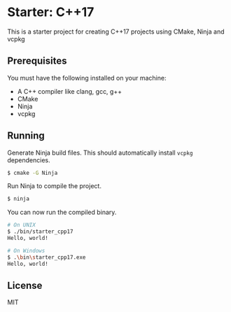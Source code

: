 # Starter: C++17
This is a starter project for creating C++17 projects using CMake, Ninja and vcpkg

## Prerequisites
You must have the following installed on your machine:

- A C++ compiler like clang, gcc, g++
- CMake
- Ninja
- vcpkg

## Running
Generate Ninja build files. This should automatically install `vcpkg` dependencies.

```bash
$ cmake -G Ninja
```

Run Ninja to compile the project.

```bash
$ ninja
```

You can now run the compiled binary.

```bash
# On UNIX
$ ./bin/starter_cpp17
Hello, world!

# On Windows
$ .\bin\starter_cpp17.exe
Hello, world!
```

## License
MIT
